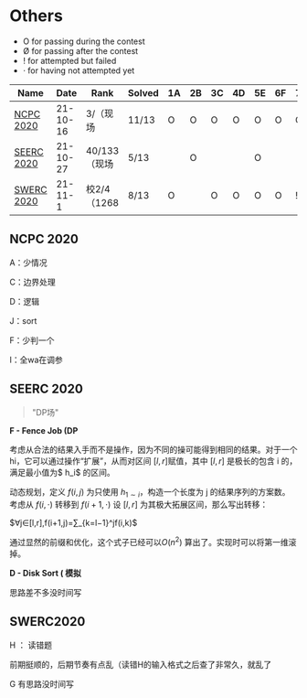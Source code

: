 # Others

- O for passing during the contest
- Ø for passing after the contest
- ! for attempted but failed
- · for having not attempted yet



| Name                                                | Date     | Rank         | Solved | 1A   | 2B   | 3C   | 4D   | 5E   | 6F   | 7G   | 8H   | 9I   | 10J  | 11K  | 12L  | 13M  |
| --------------------------------------------------- | -------- | ------------ | ------ | ---- | ---- | ---- | ---- | ---- | ---- | ---- | ---- | ---- | ---- | ---- | ---- | ---- |
| [NCPC 2020](https://vjudge.net/contest/462676#rank) | 21-10-16 | 3/（现场     | 11/13  | O    | O    | O    | O    | O    | O    | O    |      | O    | O    | O    |      | O    |
| [SEERC 2020](https://codeforces.com/gym/103102)     | 21-10-27 | 40/133（现场 | 5/13   |      | O    |      |      | O    |      |      |      | O    |      |      | O    | O    |
| [SWERC 2020](https://codeforces.com/gym/103081)     | 21-11-1  | 校2/4（1268  | 8/13   | O    |      | O    | O    | O    | O    | !    | O    | O    |      | O    |      |      |



## NCPC 2020

A：少情况

C：边界处理

D：逻辑

J：sort

F：少判一个

I：全wa在调参





## SEERC 2020

> "DP场"



**F - Fence Job  (DP**

考虑从合法的结果入手而不是操作，因为不同的操可能得到相同的结果。对于一个 hi，它可以通过操作“扩展”，从而对区间 $[l,r]$赋值，其中 $[l,r]$ 是极长的包含 i 的，满足最小值为$ h_i$ 的区间。

动态规划，定义 $f(i,j)$ 为只使用 $h_{1∼i}$，构造一个长度为 j 的结果序列的方案数。考虑从 $f(i,⋅)$ 转移到 $f(i+1,⋅)$ 设 $[l,r]$ 为其极大拓展区间，那么写出转移：

$∀j∈[l,r],f(i+1,j)=∑_{k=l−1}^jf(i,k)$

通过显然的前缀和优化，这个式子已经可以$O(n^2)$ 算出了。实现时可以将第一维滚掉。

**D - Disk Sort ( 模拟**

思路差不多没时间写







## SWERC2020


H ： 读错题 

前期挺顺的，后期节奏有点乱（读错H的输入格式之后查了非常久，就乱了

G 有思路没时间写